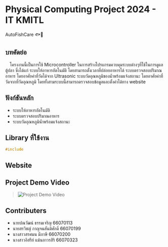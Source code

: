 # Physical Computing Project 2024 - IT KMITL
AutoFishCare :fish::bubbles:

## บทคัดย่อ
&emsp;โครงงานนี้เป็นการใช้ Microcontroller ในการสร้างโปรแกรมควบคุมระบบต่างๆที่ใช้ในการดูแลตู้ปลา ซึ่งได้แก่ ระบบให้อาหารอัตโนมัติ โดยสามารถตั้งเวลาที่ปล่อยอาหารได้ ระบบตรวจสอบปริมาณอาหาร โดยอาศัยค่าที่วัดได้จาก Ultrasonic ระบบวัดอุณหภูมิของน้ำพร้อมแจ้งสถานะ โดยอาศัยค่าที่วัดจากที่วัดอุณหภูมิ โดยทั้งสามระบบนี้สามารถตรวจสอบข้อมูลและตั้งค่าได้ทาง website

## ฟังก์ชันหลัก
* ระบบให้อาหารอัตโนมัติ
* ระบบตรวจสอบปริมาณอาหาร
* ระบบวัดอุณหภูมิน้ำพร้อมแจ้งสถานะ

## Library ที่ใช้งาน
```c++
#include
```

## Website

## Project Demo Video
> ![Project Demo Video]("Demo")

## Contributers
* นายปณวัฒน์ ธรรมเจริญ 66070113
* นายสรวิชญ์ กาญจนสันติศักดิ์ 66070199
* นางสาวสรศมน มีภาษี 66070200
* นางสาวอิสรีย์ แม้นถาวรสิริ 66070323
